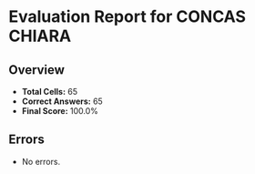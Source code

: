 # Evaluation Report for CONCAS CHIARA

## Overview

- **Total Cells:** 65
- **Correct Answers:** 65
- **Final Score:** 100.0%

## Errors

- No errors.
